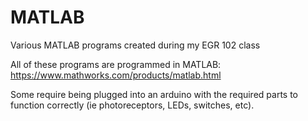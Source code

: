 # MATLAB
Various MATLAB programs created during my EGR 102 class

All of these programs are programmed in MATLAB: https://www.mathworks.com/products/matlab.html

Some require being plugged into an arduino with the required parts to function correctly (ie photoreceptors, LEDs, switches, etc).
